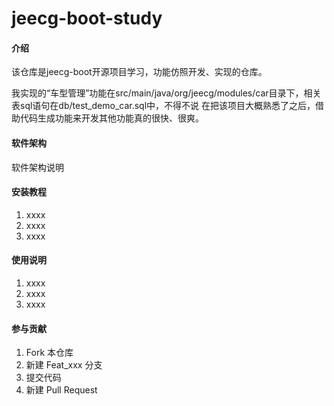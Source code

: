 # jeecg-boot-study

#### 介绍
该仓库是jeecg-boot开源项目学习，功能仿照开发、实现的仓库。

我实现的“车型管理”功能在src/main/java/org/jeecg/modules/car目录下，相关表sql语句在db/test_demo_car.sql中，不得不说
在把该项目大概熟悉了之后，借助代码生成功能来开发其他功能真的很快、很爽。

#### 软件架构
软件架构说明


#### 安装教程

1.  xxxx
2.  xxxx
3.  xxxx

#### 使用说明

1.  xxxx
2.  xxxx
3.  xxxx

#### 参与贡献

1.  Fork 本仓库
2.  新建 Feat_xxx 分支
3.  提交代码
4.  新建 Pull Request
